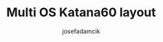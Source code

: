 ---
OS: ['Windows', 'MacOS', 'Linux']
author: josefadamcik
firmware: QMK
hasHomeRowMods: False
hasLetterOnThumb: False
keymapImage: https://i.imgur.com/1w2OA1o.png
keyCount: 70
keyboard: Katana60 rev1
baseLayouts: ["QWERTY"]
languages: ['English']
layerCount: 8
title: "Multi OS Katana60 layout"
isSplit: False
stagger: row
summary: 
keymapUrl: https://github.com/josefadamcik/qmk_firmware/tree/master/keyboards/rominronin/katana60/rev1/keymaps/josefadamcik
writeup: https://github.com/josefadamcik/qmk_firmware/tree/master/keyboards/rominronin/katana60/rev1/keymaps/josefadamcik/readme.md
---
